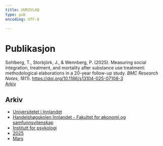 ```yaml
---
title: UUR2VLXQ
type: pub
encoding: UTF-8

---
```

<h1>Publikasjon</h1>
<article id="csl-bib-container-UUR2VLXQ" class="csl-bib-container">
  <div class="csl-bib-body"> <div class="csl-entry">Sohlberg, T., Storbjörk, J., &#38; Wennberg, P. (2025). Measuring social integration, treatment, and mortality after substance use treatment: methodological elaborations in a 20-year follow-up study. <i>BMC Research Notes</i>, <i>18</i>(1). <a href="https://doi.org/10.1186/s13104-025-07108-3">https://doi.org/10.1186/s13104-025-07108-3</a></div> </div>
  <div class="csl-bib-buttons">
    <a href="#taxonomy-article-UUR2VLXQ" alt="archive" class="csl-bib-button">Arkiv</a>
  </div>
  <div id="csl-bib-meta-container-UUR2VLXQ"></div>
</article>
<div id="csl-bib-meta-UUR2VLXQ" class="csl-bib-meta">
  <article id="taxonomy-article-UUR2VLXQ" class="taxonomy-article">
    <h1>Arkiv</h1>
    <ul>
      <li><a href="{{< params subfolder >}}nn/archive/?key=3DCRN523">Universitetet i Innlandet</a></li>
      <li><a href="{{< params subfolder >}}nn/archive/?key=DU8Q9LN9">Handelshøgskolen Innlandet - Fakultet for økonomi og samfunnsvitenskap</a></li>
      <li><a href="{{< params subfolder >}}nn/archive/?key=KTD9NXA8">Institutt for psykologi</a></li>
      <li><a href="{{< params subfolder >}}nn/archive/?key=YSESX7HT">2025</a></li>
      <li><a href="{{< params subfolder >}}nn/archive/?key=TW4NW583">Mars</a></li>
    </ul>
  </article>
</div>
